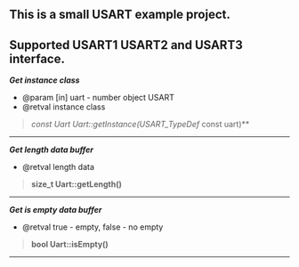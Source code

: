 This is a small USART example project.
----------------------------------------
**Supported USART1 USART2 and USART3 interface.**
---
***Get instance class***
* @param [in] uart - number object USART
* @retval instance class
>**const Uart* Uart::getInstance(USART_TypeDef* const uart)**
---
***Get length data buffer***
* @retval length data
>**size_t Uart::getLength()**
---
***Get is empty data buffer***
* @retval true - empty, false - no empty
>**bool Uart::isEmpty()**
---
